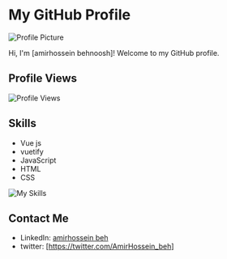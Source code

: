 # My GitHub Profile

![Profile Picture](https://avatars.githubusercontent.com/u/128216541?s=96&v=4)

Hi, I'm [amirhossein behnoosh]! Welcome to my GitHub profile.

## Profile Views

![Profile Views](https://komarev.com/ghpvc/?username=amirhossein-beh)

## Skills

- Vue js 
- vuetify
- JavaScript
- HTML
- CSS

![My Skills](https://skillicons.dev/icons?i=js,html,css,nodejs,vscode,vuejs,discord,github,git,vuetify)

## Contact Me

- LinkedIn: [amirhossein beh](https://www.linkedin.com/in/amir-hossein-behnoosh-04575b202/)
- twitter: [https://twitter.com/AmirHossein_beh]
